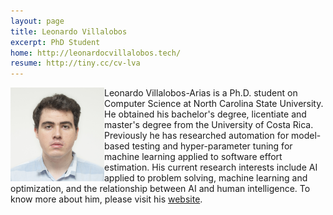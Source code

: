 ```yaml
---
layout: page
title: Leonardo Villalobos
excerpt: PhD Student
home: http://leonardocvillalobos.tech/
resume: http://tiny.cc/cv-lva
---
```



<img align="left" width="150" src="/img/Leonardo.jpg">
Leonardo Villalobos-Arias is a Ph.D. student on Computer Science at North Carolina State University. He obtained his bachelor's degree, licentiate and master's degree from the University of Costa Rica. Previously he has researched automation for model-based testing and hyper-parameter tuning for machine learning applied to software effort estimation. His current research interests include AI applied to problem solving, machine learning and optimization, and the relationship between AI and human intelligence. To know more about him, please visit his <a href="http://leonardocvillalobos.tech/">website</a>.
